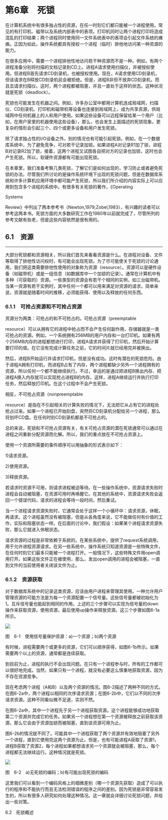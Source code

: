 # 第6章　死锁

在计算机系统中有很多独占性的资源，在任一时刻它们都只能被一个进程使用。常见的有打印机、磁带以及系统内部表中的表项。打印机同时让两个进程打印将造成混乱的打印结果；两个进程同时使用同一文件系统表中的表项会引起文件系统的瘫痪。正因为如此，操作系统都具有授权一个进程（临时）排他地访问某一种资源的能力。

在很多应用中，需要一个进程排他性地访问若干种资源而不是一种。例如，有两个进程准备分别将扫描的文档记录到CD上。进程A请求使用扫描仪，并被授权使用。但进程B首先请求CD刻录机，也被授权使用。现在，A请求使用CD刻录机，但该请求在B释放CD刻录机前会被拒绝。但是，进程B非但不放弃CD刻录机，而且去请求扫描仪。这时，两个进程都被阻塞，并且一直处于这样的状态。这种状况就是死锁（deadlock）。

死锁也可能发生在机器之间。例如，许多办公室中都用计算机连成局域网，扫描仪、CD刻录机、打印机和磁带机等设备也连接到局域网上，成为共享资源，供局域网中任何机器上的人和用户使用。如果这些设备可以远程保留给某一个用户（比如，在用户家里的机器使用这些设备），那么，也会发生上面描述的死锁现象。更复杂的情形会引起三个、四个或更多设备和用户发生死锁。

除了请求独占性的I/O设备之外，别的情况也有可能引起死锁。例如，在一个数据库系统中，为了避免竞争，可对若干记录加锁。如果进程A对记录R1加了锁，进程B对记录R2加了锁，接着，这两个进程又试图各自把对方的记录也加锁，这时也会产生死锁。所以，软硬件资源都有可能出现死锁。

在本章里，我们准备考察几类死锁，了解它们是如何出现的，学习防止或者避免死锁的办法。尽管我们所讨论的是操作系统环境下出现的死锁问题，但是在数据库系统和许多计算机应用环境中都可能产生死锁，所以我们所介绍的内容实际上可以应用到包含多个进程的系统中。有很多有关死锁的著作，《Operating

Systems

Review》中列出了两本参考书（Newton,1979;Zobel,1983），有兴趣的读者可以参考这两本书。死锁方面的大多数研究工作在1980年以前就完成了，尽管所列的参考文献有些老，但是这些内容依然是很有用的。

## 6.1　资源

---

大部分死锁都和资源相关，所以我们首先来看看资源是什么。在进程对设备、文件等取得了排他性访问权时，有可能会出现死锁。为了尽可能使关于死锁的讨论通用，我们把这类需要排他性使用的对象称为资源（resource）。资源可以是硬件设备（如磁带机）或是一组信息（如数据库中一个加锁的记录）。通常在计算机中有多种（可获取的）资源。一些类型的资源会有若干个相同的实例，如三台磁带机。当某一资源有若干实例时，其中任何一个都可以用来满足对资源的请求。简单来说，资源就是随着时间的推移，必须能获得、使用以及释放的任何东西。

### 6.1.1　可抢占资源和不可抢占资源

资源分为两类：可抢占的和不可抢占的。可抢占资源（preemptable

resource）可以从拥有它的进程中抢占而不会产生任何副作用，存储器就是一类可抢占的资源。例如，一个系统拥有256MB的用户内存和一台打印机。如果有两个256MB内存的进程都想进行打印，进程A请求并获得了打印机，然后开始计算要打印的值。在它没有完成计算任务之前，它的时间片就已经用完并被换出。

然后，进程B开始运行并请求打印机，但是没有成功。这时有潜在的死锁危险。由于进程A拥有打印机，而进程B占有了内存，两个进程都缺少另外一个进程拥有的资源，所以任何一个都不能继续执行。不过，幸运的是通过把进程B换出内存、把进程A换入内存就可以实现抢占进程B的内存。这样，进程A继续运行并执行打印任务，然后释放打印机。在这个过程中不会产生死锁。

相反，不可抢占资源（nonpreemptable

resource）是指在不引起相关的计算失败的情况下，无法把它从占有它的进程处抢占过来。如果一个进程已开始刻盘，突然将CD刻录机分配给另一个进程，那么将划坏CD盘。在任何时刻CD刻录机都是不可抢占的。

总的来说，死锁和不可抢占资源有关，有关可抢占资源的潜在死锁通常可以通过在进程之间重新分配资源而化解。所以，我们的重点放在不可抢占资源上。

使用一个资源所需要的事件顺序可以用抽象的形式表示如下：

1)请求资源。

2)使用资源。

3)释放资源。

若请求时资源不可用，则请求进程被迫等待。在一些操作系统中，资源请求失败时进程会自动被阻塞，在资源可用时再唤醒它。在其他的系统中，资源请求失败会返回一个错误代码，请求的进程会等待一段时间，然后重试。

当一个进程请求资源失败时，它通常会处于这样一个小循环中：请求资源，休眠，再请求。这个进程虽然没有被阻塞，但是从各角度来说，它不能做任何有价值的工作，实际和阻塞状态一样。在后面的讨论中，我们假设：如果某个进程请求资源失败，那么它就进入休眠状态。

请求资源的过程是非常依赖于系统的。在某些系统中，提供了request系统调用，用于允许进程资源请求。在另一些系统中，操作系统只知道资源是一些特殊文件，在任何时刻它们最多只能被一个进程打开。一般情况下，这些特殊文件用open调用打开。如果这些文件正在被使用，那么，发出open调用的进程会被阻塞，一直到文件的当前使用者关闭该文件为止。

### 6.1.2　资源获取

对于数据库系统中的记录这类资源，应该由用户进程来管理其使用。一种允许用户管理资源的可能方法是为每一个资源配置一个信号量。这些信号量都被初始化为1。互斥信号量也能起到相同的作用。上述的三个步骤可以实现为信号量的down操作来获取资源，使用资源，最后使用up操作来释放资源。这三个步骤如图6-1a所示。

![](assets/Image00212-20210822112059-hjlbtkb.jpeg)

图　6-1　使用信号量保护资源：a)一个资源；b)两个资源

有时候，进程需要两个或更多的资源，它们可以顺序获得，如图6-1b所示。如果需要两个以上的资源，通常都是连续获取。

到目前为止，进程的执行不会出现问题。在只有一个进程参与时，所有的工作都可以很好地完成。当然，如果只有一个进程，就没有必要这么慎重地获取资源，因为不存在资源竞争。

现在考虑两个进程（A和B）以及两个资源的情况。图6-2描述了两种不同的方式。在图6-2a中，两个进程以相同的次序请求资源；在图6-2b中，它们以不同的次序请求资源。这种不同看似微不足道，实则不然。

在图6-2a中，其中一个进程先于另一个进程获取资源。这个进程能够成功地获取第二个资源并完成它的任务。如果另一个进程想在第一个资源被释放之前获取该资源，那么它会由于资源加锁而被阻塞，直到该资源可用为止。

图6-2b的情况就不同了。可能其中一个进程获取了两个资源并有效地阻塞了另外一个进程，直到它使用完这两个资源为止。但是，也有可能进程A获取了资源1，进程B获取了资源2，每个进程如果都想请求另一个资源就会被阻塞，那么，每个进程都无法继续运行。这种情况就是死锁。

![](assets/Image00213-20210822112059-8iywrln.jpeg)

图　6-2　a)无死锁的编码；b)有可能出现死锁的编码

这里我们可以看到一个编码风格上的细微差别（哪一个资源先获取）造成了可以执行的程序和不能执行而且无法检测错误的程序之间的差别。因为死锁是非常容易发生的，所以有很多人研究如何处理这种情况。这一章就会详细讨论死锁问题，并给出一些对策。

6.2　死锁概述